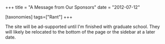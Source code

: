 +++
title = "A Message from Our Sponsors"
date = "2012-07-12"

[taxonomies]
tags=["Rant"]
+++

The site will be ad-supported until I'm finished with graduate school. They will likely be relocated to the bottom of the page or the sidebar at a later date.
